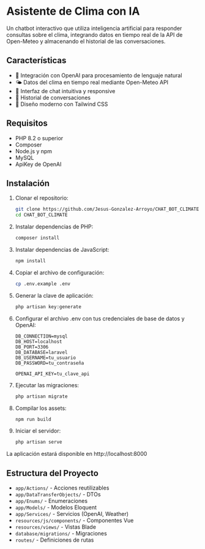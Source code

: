 # Asistente de Clima con IA

Un chatbot interactivo que utiliza inteligencia artificial para responder consultas sobre el clima, integrando datos en tiempo real de la API de Open-Meteo y almacenando el historial de las conversaciones.

## Características

- 🤖 Integración con OpenAI para procesamiento de lenguaje natural
- 🌤️ Datos del clima en tiempo real mediante Open-Meteo API
- 💬 Interfaz de chat intuitiva y responsive
- 📝 Historial de conversaciones
- 🎨 Diseño moderno con Tailwind CSS

## Requisitos

- PHP 8.2 o superior
- Composer
- Node.js y npm
- MySQL
- ApiKey de OpenAI

## Instalación

1. Clonar el repositorio:
   ```bash
   git clone https://github.com/Jesus-Gonzalez-Arroyo/CHAT_BOT_CLIMATE
   cd CHAT_BOT_CLIMATE
   ```

2. Instalar dependencias de PHP:
   ```bash
   composer install
   ```

3. Instalar dependencias de JavaScript:
   ```bash
   npm install
   ```

4. Copiar el archivo de configuración:
   ```bash
   cp .env.example .env
   ```

5. Generar la clave de aplicación:
   ```bash
   php artisan key:generate
   ```

6. Configurar el archivo .env con tus credenciales de base de datos y OpenAI:
   ```
   DB_CONNECTION=mysql
   DB_HOST=localhost
   DB_PORT=3306
   DB_DATABASE=laravel
   DB_USERNAME=tu_usuario
   DB_PASSWORD=tu_contraseña

   OPENAI_API_KEY=tu_clave_api
   ```

7. Ejecutar las migraciones:
   ```bash
   php artisan migrate
   ```

8. Compilar los assets:
   ```bash
   npm run build
   ```

9. Iniciar el servidor:
   ```bash
   php artisan serve
   ```

La aplicación estará disponible en http://localhost:8000

## Estructura del Proyecto

- `app/Actions/` - Acciones reutilizables
- `app/DataTransferObjects/` - DTOs
- `app/Enums/` - Enumeraciones
- `app/Models/` - Modelos Eloquent
- `app/Services/` - Servicios (OpenAI, Weather)
- `resources/js/components/` - Componentes Vue
- `resources/views/` - Vistas Blade
- `database/migrations/` - Migraciones
- `routes/` - Definiciones de rutas
